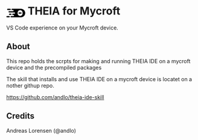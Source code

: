 # <img src='theia.png' card_color='#40DBB0' width='50' style='vertical-align:bottom'/> THEIA for Mycroft
VS Code experience on your Mycroft device.

## About
This repo holds the scrpts for making and running THEIA IDE on a mycroft device and the precompiled packages

The skill that installs and use THEIA IDE on a mycroft device is locatet on a nother githup repo.

https://github.com/andlo/theia-ide-skill

## Credits
Andreas Lorensen (@andlo)
